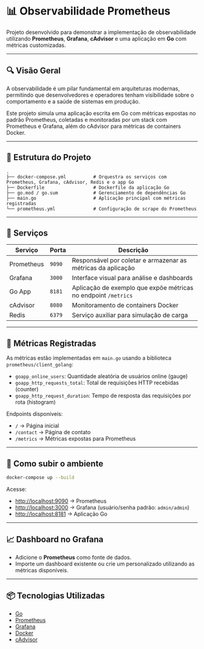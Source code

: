 
# 📊 Observabilidade Prometheus

Projeto desenvolvido para demonstrar a implementação de observabilidade utilizando **Prometheus**, **Grafana**, **cAdvisor** e uma aplicação em **Go** com métricas customizadas.

---

## 🔍 Visão Geral

A observabilidade é um pilar fundamental em arquiteturas modernas, permitindo que desenvolvedores e operadores tenham visibilidade sobre o comportamento e a saúde de sistemas em produção.

Este projeto simula uma aplicação escrita em Go com métricas expostas no padrão Prometheus, coletadas e monitoradas por um stack com Prometheus e Grafana, além do cAdvisor para métricas de containers Docker.

---

## 📁 Estrutura do Projeto

```
.
├── docker-compose.yml          # Orquestra os serviços com Prometheus, Grafana, cAdvisor, Redis e o app Go
├── Dockerfile                  # Dockerfile da aplicação Go
├── go.mod / go.sum             # Gerenciamento de dependências Go
├── main.go                     # Aplicação principal com métricas registradas
└── prometheus.yml              # Configuração de scrape do Prometheus
```

---

## 🚀 Serviços

| Serviço      | Porta | Descrição |
|--------------|-------|-----------|
| Prometheus   | `9090`| Responsável por coletar e armazenar as métricas da aplicação |
| Grafana      | `3000`| Interface visual para análise e dashboards |
| Go App       | `8181`| Aplicação de exemplo que expõe métricas no endpoint `/metrics` |
| cAdvisor     | `8080`| Monitoramento de containers Docker |
| Redis        | `6379`| Serviço auxiliar para simulação de carga |

---

## 🧪 Métricas Registradas

As métricas estão implementadas em `main.go` usando a biblioteca `prometheus/client_golang`:

- `goapp_online_users`: Quantidade aleatória de usuários online (gauge)
- `goapp_http_requests_total`: Total de requisições HTTP recebidas (counter)
- `goapp_http_request_duration`: Tempo de resposta das requisições por rota (histogram)

Endpoints disponíveis:

- `/` → Página inicial
- `/contact` → Página de contato
- `/metrics` → Métricas expostas para Prometheus

---

## 🐳 Como subir o ambiente

```bash
docker-compose up --build
```

Acesse:

- [http://localhost:9090](http://localhost:9090) → Prometheus
- [http://localhost:3000](http://localhost:3000) → Grafana (usuário/senha padrão: `admin/admin`)
- [http://localhost:8181](http://localhost:8181) → Aplicação Go

---

## 📈 Dashboard no Grafana

- Adicione o **Prometheus** como fonte de dados.
- Importe um dashboard existente ou crie um personalizado utilizando as métricas disponíveis.

---

## 📦 Tecnologias Utilizadas

- [Go](https://golang.org/)
- [Prometheus](https://prometheus.io/)
- [Grafana](https://grafana.com/)
- [Docker](https://www.docker.com/)
- [cAdvisor](https://github.com/google/cadvisor)

